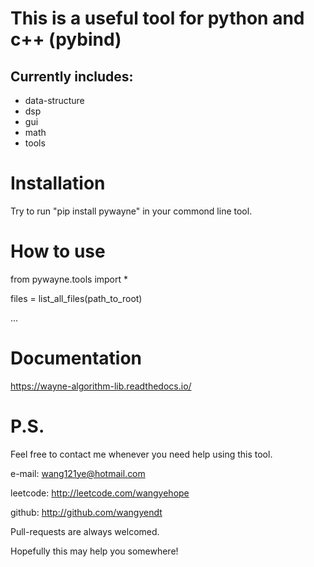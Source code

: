 # This is a useful tool for python and c++ (pybind)

## Currently includes:
- data-structure
- dsp
- gui
- math
- tools

# Installation
Try to run "pip install pywayne" in your commond line tool.

# How to use
from pywayne.tools import *

files = list_all_files(path_to_root)

...

# Documentation
https://wayne-algorithm-lib.readthedocs.io/

# P.S.
Feel free to contact me whenever you need help using this tool.

e-mail: wang121ye@hotmail.com

leetcode: http://leetcode.com/wangyehope

github: http://github.com/wangyendt

Pull-requests are always welcomed.

Hopefully this may help you somewhere!
